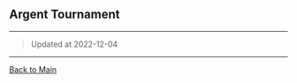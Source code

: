 ## Argent Tournament

---

>   Updated at 2022-12-04

---

[Back to Main](https://david-dhc.github.io/World-of-Warcraft)
